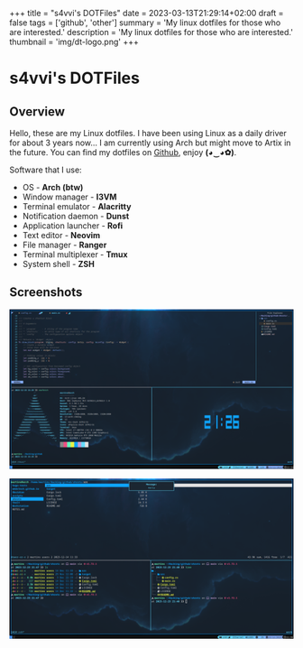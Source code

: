 +++
title = "s4vvi's DOTFiles"
date = 2023-03-13T21:29:14+02:00
draft = false
tags = ['github', 'other']
summary = 'My linux dotfiles for those who are interested.'
description = 'My linux dotfiles for those who are interested.'
thumbnail = 'img/dt-logo.png' 
+++

# s4vvi's DOTFiles
## Overview

Hello, these are my Linux dotfiles. I have been using Linux as a daily driver for about 3 years now... I am currently using Arch but might move to Artix in the future. You can find my dotfiles on [Github](https://github.com/s4vvi/dotfiles), enjoy **(◕‿◕✿)**.

Software that I use:
* OS - **Arch (btw)**
* Window manager - **I3VM**
* Terminal emulator - **Alacritty**
* Notification daemon - **Dunst**
* Application launcher - **Rofi**
* Text editor - **Neovim**
* File manager - **Ranger**
* Terminal multiplexer - **Tmux**
* System shell - **ZSH**

## Screenshots

![](img/dt-desktop.png)

![](img/dt-desktop-2.png)
